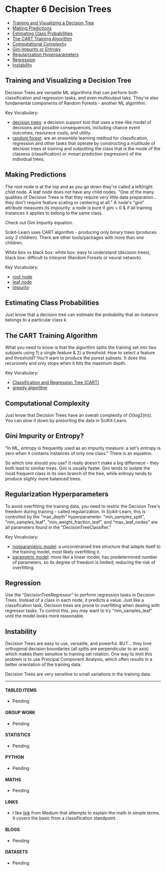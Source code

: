 # Chapter 6 Decision Trees

- [Training and Visualizing a Decision Tree](#training-and-visualizing-a-decision-tree)
- [Making Predictions](#making-predictions)
- [Estimating Class Probabilities](#estimating-class-probabilities)
- [The CART Training Algorithm](#the-cart-training-algorithm)
- [Computational Complexity](#computational-complexity)
- [Gini Impurity or Entropy](#gini-impurity-or-entropy)
- [Regularization Hyperparameters](#regularization-hyperparameters)
- [Regression](#regression)
- [Instability](#instability)

## Training and Visualizing a Decision Tree

Decision Trees are versatile ML algorithms that can perform both classification and regression tasks, and even multioutput taks. They're also fundamental components of Random Forests - another ML algorithm. 

Key Vocabulary:
- [decision trees](https://en.wikipedia.org/wiki/Decision_tree): a decision support tool that uses a tree-like model of decisions and possible consequences, including chance event outcomes, resourece costs, and utility. 
- [random forest](https://en.wikipedia.org/wiki/Random_forest): are an ensemble learning method for classification, regression and other tasks that operate by constructing a multitude of decision trees at training and outputting the class that is the mode of the classess (classification) or mrean prediction (regression) of the individual trees.

## Making Predictions

The root node is at the top and as you go down they're called a left/right child node. A leaf node does not have any child nodes. "One of the many qualities of Decision Trees is that they require very little data preparation... they don't require feature scaling or centering at all." A node's "gini" attribute measures its impourity: a node is pure if gini = 0 & if all training instances it applies to belong to the same class. 

Check out Gini impurity equation. 

Scikit-Learn uses CART algorithm - producing only binary trees (produces only 2 children). There are other tools/packages with more than one children.

White box vs black box: white box: easy to understand (decision trees), black box: difficult to interpret (Random Forests or neural network). 

Key Vocabulary: 
- [root node](https://en.wikipedia.org/wiki/Tree_(data_structure)) 
- [leaf node](https://en.wikipedia.org/wiki/Tree_(data_structure)#Terminology)
- [impurity](https://en.wikipedia.org/wiki/Decision_tree_learning#Gini_impurity)

## Estimating Class Probabilities

Just know that a decision tree can estimate the probability that an instance belongs to a particular class k. 

## The CART Training Algorithm

What you need to know is that the algorithm splits the training set into two subjsets using 1) a single feature & 2) a threshold. How to select a feature and threshold? You'll want to produce the purest subsets. It does this recursively and only stops when it hits the maximum depth. 

Key Vocabulary:
- [Classification and Regression Tree (CART)](https://en.wikipedia.org/wiki/Predictive_analytics#Classification_and_regression_trees_(CART))
- [greedy algorithm](https://en.wikipedia.org/wiki/Greedy_algorithm)

## Computational Complexity

Just know that Decision Trees have an overall complexity of O(log2(m)). You can slow it down by presorting the data in SciKit-Learn.

## Gini Impurity or Entropy?

"In ML, entropy is frequently used as an impurity measure: a set's entropy is zero when it contains instances of only one class." There is an equation. 

So which one should you use? It really doesn't make a big differnece - they both lead to similiar trees. Gini is usually faster. Gini tends to isolate the most frequent class in its own branch of the tree, while entropy tends to produce slighty more balanced trees. 

## Regularization Hyperparameters

To avoid overfitting the training data, you need to restric the Decision Tree's freedom during training - called regularization. In Scikit-Learn, this is controlled by the "max_depth" hyperparameter. "min_samples_split", "min_samples_leaf", "min_weight_fraction_leaf", and "max_leaf_nodes" are all parameters found in the "DecisionTreeClassifier."

Key Vocabulary:
- [nonparametric model](https://en.wikipedia.org/wiki/Nonparametric_statistics): a unconstrained tree structure that adapts itself to the training model, most likely overfitting it. 
- [parametric model](https://en.wikipedia.org/wiki/Parametric_model): more like a linear model, has predetermined number of parameters, so its degree of freedom is limited, reducing the risk of overfitting. 

## Regression

Use the "DecisionTreeRegressor" to perform regression tasks in Decision Trees. Instead of a class in each node, it predicts a value. Just like a classification task, Decision trees are prone to overfitting when dealing with regressor tasks. To control this, you may want to try "min_samples_leaf" until the model looks more reasonable. 

## Instability

Decision Trees are easy to use, versatile, and powerful. BUT... they love orthogonal decision boundaries (all splits are perpendicular to an axis) which makes them sensitive to training set rotation. One way to limit this problem is to use Principal Component Analysis, which often results in a better orientation of the training data. 

Decision Trees are very sensitive to small variations in the training data. 

___

#### TABLED ITEMS
- Pending

#### GROUP WORK
- Pending

#### STATISTICS
- Pending

#### PYTHON
- Pending

#### MATHS
- Pending

#### LINKS
- I like [link](https://medium.com/@ankitnitjsr13/math-behind-support-vector-machine-svm-5e7376d0ee4d) from Medium that attempts to explain the math in simple terms. It covers the basic from a classification standpoint.

#### BLOGS
- Pending

#### DATASETS
- Pending
